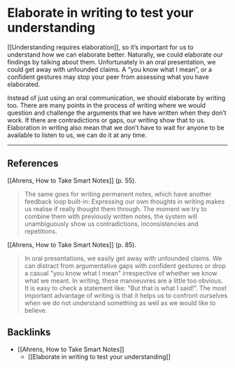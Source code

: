 # Elaborate in writing to test your understanding
[[Understanding requires elaboration]], so it’s important for us to understand how we can elaborate better. Naturally, we could elaborate our findings by talking about them. Unfortunately in an oral presentation, we could get away with unfounded claims. A “you know what I mean”, or a confident gestures may stop your peer from assessing what you have elaborated.

Instead of just using an oral communication, we should elaborate by writing too. There are many points in the process of writing where we would question and challenge the arguments that we have written when they don’t work. If there are contradictions or gaps, our writing show that to us. Elaboration in writing also mean that we don’t have to wait for anyone to be available to listen to us, we can do it at any time. 

---
## References
[[Ahrens, How to Take Smart Notes]] (p. 55).
> The same goes for writing permanent notes, which have another feedback loop built-in: Expressing our own thoughts in writing makes us realise if really thought them through. The moment we try to combine them with previously written notes, the system will unambiguously show us contradictions, inconsistencies and repetitions.

[[Ahrens, How to Take Smart Notes]] (p. 85).
> In oral presentations, we easily get away with unfounded claims. We can distract from argumentative gaps with confident gestures or drop a casual "you know what I mean" irrespective of whether we know what we meant. In writing, these manoeuvres are a little too obvious. It is easy to check a statement like: "But that is what I said!”. The most important advantage of writing is that it helps us to confront ourselves when we do not understand something as well as we would like to believe.

## Backlinks
* [[Ahrens, How to Take Smart Notes]]
	* [[Elaborate in writing to test your understanding]]

<!-- #evergreen #thinking -->

<!-- {BearID:82D219C0-7924-4716-8064-27107789F369-3039-0000140475562C4E} -->
